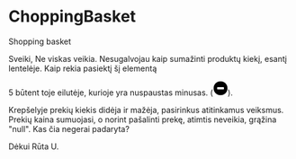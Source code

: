 # ChoppingBasket
Shopping basket

Sveiki,
Ne viskas veikia. 
Nesugalvojau kaip sumažinti produktų kiekį, esantį lentelėje. Kaip rekia pasiektį šį elementą 
<td class="kiekis">5</td> būtent toje eilutėje, kurioje yra nuspaustas minusas.
(<img src="./Images/glyphicons-192-circle-minus.png" class="icon-cart basket-minus">).


Krepšelyje prekių kiekis didėja ir mažėja, pasirinkus atitinkamus veiksmus. Prekių kaina sumuojasi, o norint pašalinti prekę, atimtis neveikia, grąžina "null". Kas čia negerai padaryta? 

Dėkui
Rūta U.


